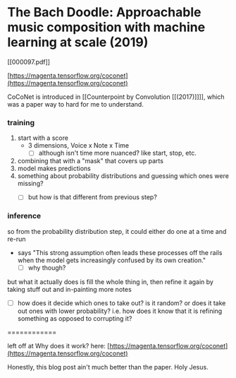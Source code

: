 # The Bach Doodle: Approachable music composition with machine learning at scale (2019)

[[000097.pdf]]

[https://magenta.tensorflow.org/coconet](https://magenta.tensorflow.org/coconet)

CoCoNet is introduced in [[Counterpoint by Convolution [[(2017)]]]], which was a paper way to hard for me to understand. 

### training

1. start with a score 
    - 3 dimensions, Voice x Note x Time
        - [ ]  although isn't time more nuanced? like start, stop, etc.
2. combining that with a "mask" that covers up parts
3. model makes predictions
4. something about probability distributions and guessing which ones were missing?
    - [ ]  but how is that different from previous step?
    

### inference

so from the probability distribution step, it could either do one at a time and re-run

- says "This strong assumption often leads these processes off the rails when the model gets increasingly confused by its own creation."
    - [ ]  why though?

but what it actually does is fill the whole thing in, then refine it again by taking stuff out and in-painting more notes 

- [ ]  how does it decide which ones to take out? is it random? or does it take out ones with lower probability? i.e. how does it know that it is refining something as opposed to corrupting it?

============

left off at Why does it work? here: [https://magenta.tensorflow.org/coconet](https://magenta.tensorflow.org/coconet)

Honestly, this blog post ain't much better than the paper. Holy Jesus.